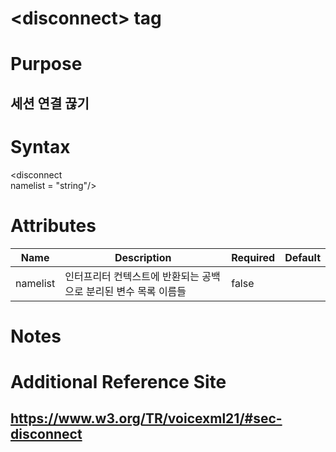 # \<disconnect> tag
# Purpose 
## 세션 연결 끊기

# Syntax
\<disconnect\
namelist = "string"/>



# Attributes
|Name |Description |Required |Default|
|-----|------------|---------|-------|
|namelist|인터프리터 컨텍스트에 반환되는 공백으로 분리된 변수 목록 이름들|false||

# Notes

# Additional Reference Site
## https://www.w3.org/TR/voicexml21/#sec-disconnect